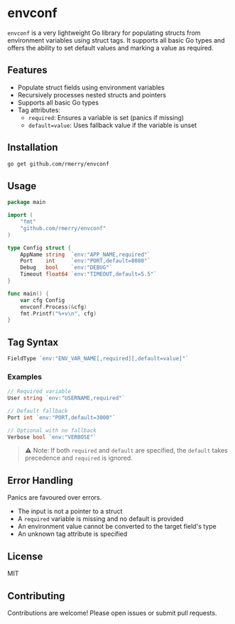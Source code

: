 # envconf

`envconf` is a very lightweight Go library for populating structs from environment variables using struct tags. It supports all basic Go types and offers the ability to set default values and marking a value as required.

## Features

- Populate struct fields using environment variables  
- Recursively processes nested structs and pointers  
- Supports all basic Go types  
- Tag attributes:  
  - `required`: Ensures a variable is set (panics if missing)  
  - `default=value`: Uses fallback value if the variable is unset  

## Installation

```bash
go get github.com/rmerry/envconf
```

## Usage

```go
package main

import (
	"fmt"
	"github.com/rmerry/envconf"
)

type Config struct {
	AppName string  `env:"APP_NAME,required"`
	Port    int     `env:"PORT,default=8080"`
	Debug   bool    `env:"DEBUG"`
	Timeout float64 `env:"TIMEOUT,default=5.5"`
}

func main() {
	var cfg Config
	envconf.Process(&cfg)
	fmt.Printf("%+v\n", cfg)
}
```

## Tag Syntax

```go
FieldType `env:"ENV_VAR_NAME[,required][,default=value]"`
```

### Examples

```go
// Required variable
User string `env:"USERNAME,required"`

// Default fallback
Port int `env:"PORT,default=3000"`

// Optional with no fallback
Verbose bool `env:"VERBOSE"`
```

> ⚠️ Note: If both `required` and `default` are specified, the `default` takes precedence and `required` is ignored.

## Error Handling

Panics are favoured over errors.

- The input is not a pointer to a struct  
- A `required` variable is missing and no default is provided  
- An environment value cannot be converted to the target field's type  
- An unknown tag attribute is specified  

## License

MIT

## Contributing

Contributions are welcome! Please open issues or submit pull requests.
